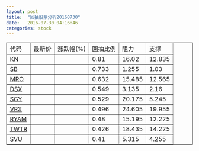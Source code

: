 ```yaml
---
layout: post
title:  "回抽股票分析20160730"
date:   2016-07-30 04:16:46
categories: stock
---
```

<script type="text/javascript">
var stockList = []
stockList.push('gb_kn');
stockList.push('gb_sb');
stockList.push('gb_mro');
stockList.push('gb_dsx');
stockList.push('gb_sgy');
stockList.push('gb_vrx');
stockList.push('gb_ryam');
stockList.push('gb_twtr');
stockList.push('gb_svu');
</script>
<table border="1">
 <tr>
 <td>代码</td>
 <td>最新价</td>
 <td>涨跌幅(%)</td>
 <td>回抽比例</td>
 <td>阻力</td>
 <td>支撑</td>
</tr>
  <tr id="kn">
  <td><a href="http://stock.finance.sina.com.cn/usstock/quotes/KN.html" target="_blank">KN</a></td><td></td><td></td><td>0.81</td><td>16.02</td><td>12.835</td></tr>
  <tr id="sb">
  <td><a href="http://stock.finance.sina.com.cn/usstock/quotes/SB.html" target="_blank">SB</a></td><td></td><td></td><td>0.733</td><td>1.255</td><td>1.03</td></tr>
  <tr id="mro">
  <td><a href="http://stock.finance.sina.com.cn/usstock/quotes/MRO.html" target="_blank">MRO</a></td><td></td><td></td><td>0.632</td><td>15.485</td><td>12.565</td></tr>
  <tr id="dsx">
  <td><a href="http://stock.finance.sina.com.cn/usstock/quotes/DSX.html" target="_blank">DSX</a></td><td></td><td></td><td>0.549</td><td>3.135</td><td>2.16</td></tr>
  <tr id="sgy">
  <td><a href="http://stock.finance.sina.com.cn/usstock/quotes/SGY.html" target="_blank">SGY</a></td><td></td><td></td><td>0.529</td><td>20.175</td><td>5.245</td></tr>
  <tr id="vrx">
  <td><a href="http://stock.finance.sina.com.cn/usstock/quotes/VRX.html" target="_blank">VRX</a></td><td></td><td></td><td>0.496</td><td>24.605</td><td>19.955</td></tr>
  <tr id="ryam">
  <td><a href="http://stock.finance.sina.com.cn/usstock/quotes/RYAM.html" target="_blank">RYAM</a></td><td></td><td></td><td>0.48</td><td>15.195</td><td>12.225</td></tr>
  <tr id="twtr">
  <td><a href="http://stock.finance.sina.com.cn/usstock/quotes/TWTR.html" target="_blank">TWTR</a></td><td></td><td></td><td>0.426</td><td>18.435</td><td>14.225</td></tr>
  <tr id="svu">
  <td><a href="http://stock.finance.sina.com.cn/usstock/quotes/SVU.html" target="_blank">SVU</a></td><td></td><td></td><td>0.41</td><td>5.315</td><td>4.255</td></tr>
</table>
